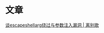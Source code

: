 # 文章
[谈escapeshellarg绕过与参数注入漏洞 | 离别歌](https://www.leavesongs.com/PENETRATION/escapeshellarg-and-parameter-injection.html)
